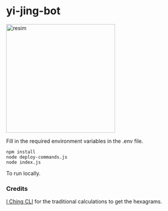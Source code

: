 # yi-jing-bot
<img width="293" alt="resim" src="https://user-images.githubusercontent.com/61288822/230892627-a0cd3dcc-ecbe-404a-b465-ca57a4d67671.png">

Fill in the required environment variables in the .env file.

```
npm install 
node deploy-commands.js
node index.js 

```
To run locally.





### Credits

[I Ching CLI](https://github.com/abbeymondshein/i-ching-cli) for the traditional calculations to get the hexagrams.
